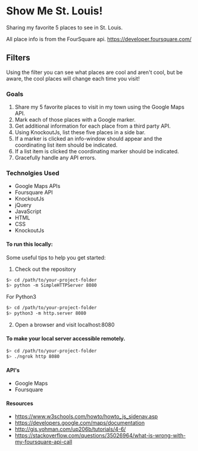 # Show Me St. Louis!

Sharing my favorite 5 places to see in St. Louis.

All place info is from the FourSquare api. https://developer.foursquare.com/

## Filters
Using the filter you can see what places are cool and aren't cool, but be aware, the cool places will change each time you visit!

### Goals
1. Share my 5 favorite places to visit in my town using the Google Maps API.
2. Mark each of those places with a Google marker.
3. Get additional information for each place from a third party API.
4. Using KnockoutJs, list these five places in a side bar.
5. If a marker is clicked an info-window should appear and the coordinating list item should be indicated.
6. If a list item is clicked the coordinating marker should be indicated.
7. Gracefully handle any API errors.

### Technolgies Used
 - Google Maps APIs
 - Foursquare API
 - KnockoutJs
 - jQuery
 - JavaScript
 - HTML
 - CSS
 - KnockoutJs


#### To run this locally:

Some useful tips to help you get started:

1. Check out the repository

  ```bash
  $> cd /path/to/your-project-folder
  $> python -m SimpleHTTPServer 8080
  ```
  For Python3

  ```bash
  $> cd /path/to/your-project-folder
  $> python3 -m http.server 8080
  ```

2. Open a browser and visit localhost:8080

#### To make your local server accessible remotely.

  ``` bash
  $> cd /path/to/your-project-folder
  $> ./ngrok http 8080
  ```


#### API's
- Google Maps
- Foursquare

#### Resources
- https://www.w3schools.com/howto/howto_js_sidenav.asp
- https://developers.google.com/maps/documentation
- http://gis.yohman.com/up206b/tutorials/4-6/
- https://stackoverflow.com/questions/35026964/what-is-wrong-with-my-foursquare-api-call
